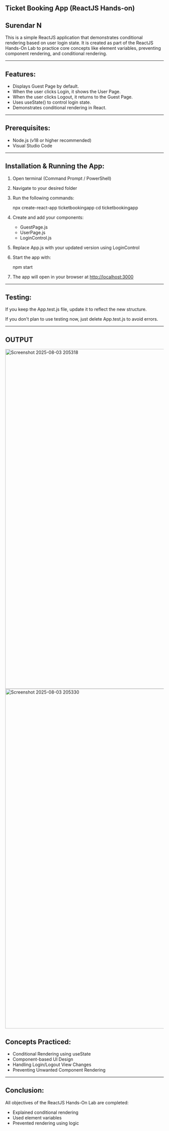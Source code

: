 ## Ticket Booking App (ReactJS Hands-on) 

## Surendar N

This is a simple ReactJS application that demonstrates conditional rendering based on user login state. 
It is created as part of the ReactJS Hands-On Lab to practice core concepts like element variables, preventing component rendering, and conditional rendering.

---

## Features:

* Displays Guest Page by default.
* When the user clicks Login, it shows the User Page.
* When the user clicks Logout, it returns to the Guest Page.
* Uses useState() to control login state.
* Demonstrates conditional rendering in React.

---


## Prerequisites:

* Node.js (v18 or higher recommended)
* Visual Studio Code
---

## Installation & Running the App:

1. Open terminal (Command Prompt / PowerShell)

2. Navigate to your desired folder

3. Run the following commands:

   npx create-react-app ticketbookingapp
   cd ticketbookingapp

4. Create and add your components:

   * GuestPage.js
   * UserPage.js
   * LoginControl.js

5. Replace App.js with your updated version using LoginControl

6. Start the app with:

   npm start

7. The app will open in your browser at [http://localhost:3000](http://localhost:3000)

---

## Testing:

If you keep the App.test.js file, update it to reflect the new structure.

If you don't plan to use testing now, just delete App.test.js to avoid errors.

---

## OUTPUT

<img width="1920" height="1080" alt="Screenshot 2025-08-03 205318" src="https://github.com/user-attachments/assets/ce4edbc9-48ed-4b1b-97e1-1cc1e975f3f7" />

<img width="1920" height="1080" alt="Screenshot 2025-08-03 205330" src="https://github.com/user-attachments/assets/ea40984f-37ca-40f0-ac37-6e4ac47f98eb" />



## Concepts Practiced:

* Conditional Rendering using useState
* Component-based UI Design
* Handling Login/Logout View Changes
* Preventing Unwanted Component Rendering

---

## Conclusion:
All objectives of the ReactJS Hands-On Lab are completed:
* Explained conditional rendering
* Used element variables
* Prevented rendering using logic
